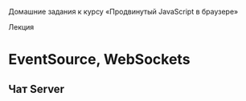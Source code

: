Домашние задания к курсу «Продвинутый JavaScript в браузере»

Лекция 
# EventSource, WebSockets
## Чат Server
